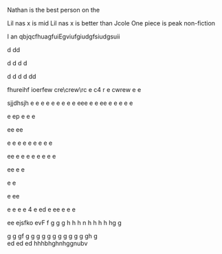 

Nathan is the best person on the

Lil nas x is mid
Lil nas x is better than Jcole
One piece is peak non-fiction






I an qbjqcfhuagfuiEgviufgiudgfsiudgsuii




d
dd

d
d
d
d

d
d
d
d
dd






































































































































fhureihf ioerfew
cre\crew\rc
e
c4
r
e
cwrew
e
e

sjjdhsjh
e
e
e
e
e
e
e
e
e
eee
e
e
ee
e
e
e
e
e

e
ep
e
e
e

ee
ee

e
e
e
e
e
e
e
e
e

ee
e
e
e
e
e
e
e
e

ee
e
e


e
e

e
ee

e
e
e
e
4
e
ed
e
ee
e
e
e

ee
ejsfko evF
f
g
g
g
h
h
h
n
h
h
h
h
hg
g

g
g
gf
g
g
g
g
g
g
g
g
g
g
g
gh
g
\
ed
ed
ed
hhhbhghnhggnubv